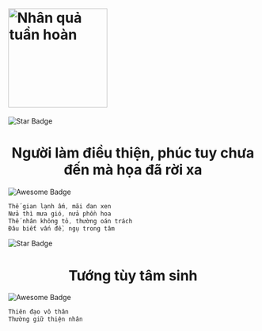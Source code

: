 <h1><a href="https://blog.jsguru.net" target="_blank"><img src="https://blog.jsguru.net/themes/2022/src/assets/images/2phut-logo.png" alt="Nhân quả tuần hoàn" style="width: 200px; height: auto" /></a></h1>
<div>
 <img src="https://user-images.githubusercontent.com/31009750/181404181-308d7630-e81b-45b9-99b9-9ad204778ffc.png" alt="Star Badge"/>
 <h1 align="center"> Người làm điều thiện, phúc tuy chưa đến mà họa đã rời xa</h1> 
</div>

<div>
 <img src="https://user-images.githubusercontent.com/31009750/181404147-fa5e9beb-dfed-4445-a6e8-5de3b83d88cc.png" alt="Awesome Badge"/>
 
 ```ts
 Thế gian lạnh ấm, mãi đan xen
 Nửa thì mưa gió, nửa phồn hoa
 Thế nhân không tỏ, thường oán trách
 Đâu biết vấn đề, ngụ trong tâm
 ```
</div>

<div>
 <img src="https://user-images.githubusercontent.com/31009750/181404181-308d7630-e81b-45b9-99b9-9ad204778ffc.png" alt="Star Badge"/>
 <h1 align="center">Tướng tùy tâm sinh</h1>
</div>

<div>
 <img src="https://user-images.githubusercontent.com/31009750/181404147-fa5e9beb-dfed-4445-a6e8-5de3b83d88cc.png" alt="Awesome Badge"/>
 
 ```ts
 Thiên đạo vô thân
 Thường giữ thiện nhân
 ```
</div>
